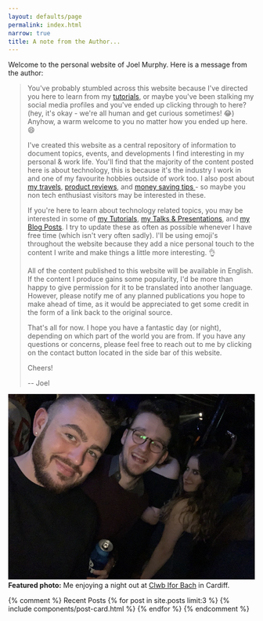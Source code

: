 ```yaml
---
layout: defaults/page
permalink: index.html
narrow: true
title: A note from the Author...
---
```


Welcome to the personal website of Joel Murphy. Here is a message from the author:

> You've probably stumbled across this website because I've directed you here to learn from my [tutorials](/tutorials), or maybe you've been stalking my social media profiles and you've ended up clicking through to here? (hey, it's okay - we're all human and get curious sometimes! 😂) Anyhow, a warm welcome to you no matter how you ended up here. 😄
>
> I've created this website as a central repository of information to document topics, events, and developments I find interesting in my personal & work life. You'll find that the majority of the content posted here is about technology, this is because it's the industry I work in and one of my favourite hobbies outside of work too. I also post about [my travels](/travel/), [product reviews](list/product-reviews.html), and [money saving tips ](/list/money-saving.html) - so maybe you non tech enthusiast visitors may be interested in these.  
>
> If you're here to learn about technology related topics, you may be interested in some of [my Tutorials](/tutorials), [my Talks & Presentations](/list/talks-presentations.html), and [my Blog Posts](/posts). I try to update these as often as possible whenever I have free time (which isn't very often sadly). I'll be using emoji's throughout the website because they add a nice personal touch to the content I write and make things a little more interesting. 👌
>
> All of the content published to this website will be available in English. If the content I produce gains some popularity, I'd be more than happy to give permission for it to be translated into another language. However, please notify me of any planned publications you hope to make ahead of time, as it would be appreciated to get some credit in the form of a link back to the original source.
>
> That's all for now. I hope you have a fantastic day (or night), depending on which part of the world you are from. If you have any questions or concerns, please feel free to reach out to me by clicking on the contact button located in the side bar of this website. 
>
> Cheers!
>
>-- Joel

<div class="card mb-3">
    <img class="card-img-top" src="static/img/night_out.jpg"/>
    <div class="card-body bg-light">
        <div class="card-text"><strong>Featured photo:</strong> Me enjoying a night out at <a href="https://clwb.net/" target="_blank">Clwb Ifor Bach</a> in Cardiff.</div>
    </div>
</div>

{% comment %}
Recent Posts
{% for post in site.posts limit:3 %}
{% include components/post-card.html %}
{% endfor %}
{% endcomment %}


